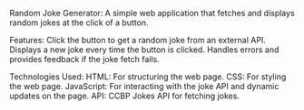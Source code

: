 Random Joke Generator:
A simple web application that fetches and displays random jokes at the click of a button.

Features:
Click the button to get a random joke from an external API.
Displays a new joke every time the button is clicked.
Handles errors and provides feedback if the joke fetch fails.

Technologies Used:
HTML: For structuring the web page.
CSS: For styling the web page.
JavaScript: For interacting with the joke API and dynamic updates on the page.
API: CCBP Jokes API for fetching jokes.

